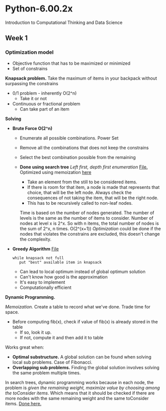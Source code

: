 # Python-6.00.2x
Introduction to Computational Thinking and Data Science

## Week 1
### Optimization model
- Objective function that has to be maximized or minimized
- Set of constrains

**Knapsack problem.** Take the maximum of items in your backpack without surpassing the constrains
* 0/1 problem - inherently O(2^n)
    * Take it or not
* Continuous or fractional problem
    * Can take part of an item

**Solving**
* **Brute Force O(2^n)**
    * Enumerate all possible combinations. Power Set
    * Remove all the combinations that does not keep the constrains
    * Select the best combination possible from the remaining
    
    * **Done using search tree** _Left first, depth first enumeration_ [File.](Week%201/Decision-Trees.py)
        Optimized using memoization [here](Week%201/Dynamic-Programming.py)
        * Take an element from the still to be considered items. 
        * If there is room for that item, a node is made that represents that choice, that will be the left node. Always check the consequences of not taking the item, that will be the right node. 
        * This has to be recursively called to non-leaf nodes.
        
        Time is based on the number of nodes generated. 
        The number of levels is the same as the number of items to consider.
        Number of nodes at level x is 2^x.
        So with n items, the total number of nodes is the sum of 2^x, n times.
        O(2^(x+1))
        _Optimization_ could be done if the nodes that violates the constrains are excluded, 
        this doesn't change the complexity.

* **Greedy Algorithm** [File](Week%201/Optimization-Knapsack.py)
    ```
    while knapsack not full
       put "best" available item in knapsack
    ```
    * Can lead to local optimum instead of global optimum solution
    * Can't know how good is the approximation
    * It's easy to implement
    * Computationally efficient

**Dynamic Programming.**

*Memoization.*
Create a table to record what we've done. Trade time for space.
* Before computing fib(x), check if value of fib(x) is already stored in the table
    * If so, look it up.
    * If not, compute it and then add it to table
    
Works great when:
* **Optimal substructure.** A global solution can be found when solving local sub problems.
Case of Fibonacci.
* **Overlapping sub problems.** Finding the global solution involves solving the same problem
multiple times.

In search trees, dynamic programming works because in each node, the problem is _given 
the remaining weight, maximize value by choosing among the toConsider items_. Which means that
it should be checked if there are more nodes with the same remaining weight and the same toConsider items.
[Done here.](Week%201/Dynamic-Programming.py)